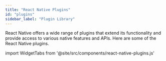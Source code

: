 ```yaml
---
title: "React Native Plugins"
id: "plugins"
sidebar_label: "Plugin Library"
---
```


React Native offers a wide range of plugins that extend its functionality and provide access to various native features and APIs. Here are some of the React Native plugins.


import WidgetTabs from '@site/src/components/react-native-plugins.js'

<WidgetTabs />